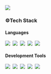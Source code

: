 <img src="https://capsule-render.vercel.app/api?type=waving&height=300&color=87cefa&text=This%20is%20Hyeonsik's%20Github&animation=fadeIn"/>

<h3>⚙Tech Stack </h3>

<h4>Languages</h4>
<div>
  <img src="https://img.shields.io/badge/Python-3776AB?style=flat&logo=Python&logoColor=white" />&nbsp;
  <img src="https://img.shields.io/badge/Pytorch-EE4C2C?style=flat&logo=Pytorch&logoColor=white" />&nbsp;
  <img src="https://img.shields.io/badge/SQL-4479A1?style=flat&logo=MySQL&logoColor=white" />&nbsp;
  <img src="https://img.shields.io/badge/R-276DC3?style=flat&logo=R&logoColor=white" />&nbsp;
  <img src="https://img.shields.io/badge/Excel-217346?style=flat&logo=Microsoft Excel&logoColor=white" />&nbsp;
</div>

<h4>Development Tools</h4>
<div>
  <img src="https://img.shields.io/badge/Jupyter-F37626?style=flat&logo=Jupyter&logoColor=white" />&nbsp;
  <img src="https://img.shields.io/badge/VSCode-007ACC?style=flat&logo=Visual Studio Code&logoColor=white" />&nbsp;
  <img src="https://img.shields.io/badge/Google Colab-F9AB00?style=flat&logo=Google Colab&logoColor=white" />&nbsp;
  <img src="https://img.shields.io/badge/GitHub-181717?style=flat&logo=GitHub&logoColor=white" />&nbsp;
  <img src="https://img.shields.io/badge/Slack-4A154B?style=flat&logo=Slack&logoColor=white" />&nbsp;
</div>







